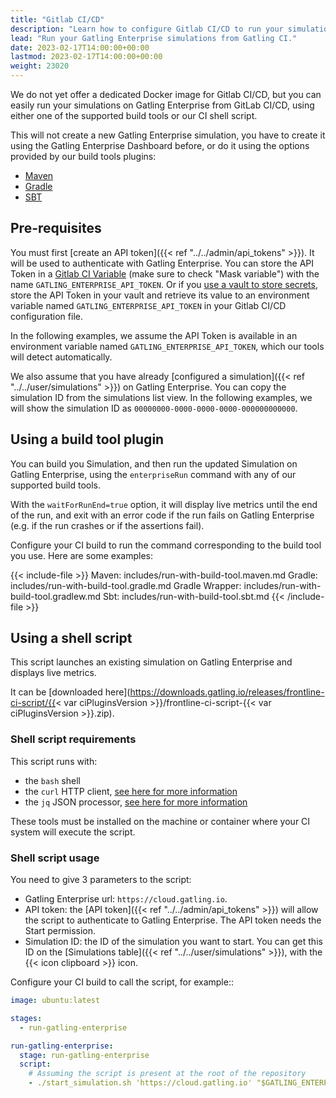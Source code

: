 ```yaml
---
title: "Gitlab CI/CD"
description: "Learn how to configure Gitlab CI/CD to run your simulations on Gatling Enterprise."
lead: "Run your Gatling Enterprise simulations from Gatling CI."
date: 2023-02-17T14:00:00+00:00
lastmod: 2023-02-17T14:00:00+00:00
weight: 23020
---
```


We do not yet offer a dedicated Docker image for Gitlab CI/CD, but you can easily run your simulations on Gatling Enterprise from GitLab CI/CD, using either one of the supported build tools or our CI shell script.

This will not create a new Gatling Enterprise simulation, you have to create it using the Gatling Enterprise Dashboard before, or do it using the options provided by our build tools plugins:
- [Maven](https://gatling.io/docs/gatling/reference/current/extensions/maven_plugin/#working-with-gatling-enterprise-cloud)
- [Gradle](https://gatling.io/docs/gatling/reference/current/extensions/gradle_plugin/#working-with-gatling-enterprise-cloud)
- [SBT](https://gatling.io/docs/gatling/reference/current/extensions/sbt_plugin/#working-with-gatling-enterprise-cloud)

## Pre-requisites

You must first [create an API token]({{< ref "../../admin/api_tokens" >}}). It will be used to authenticate with Gatling Enterprise. You can store the API Token in a [Gitlab CI Variable](https://docs.gitlab.com/ee/ci/variables/#define-a-cicd-variable-in-the-ui) (make sure to check "Mask variable") with the name `GATLING_ENTERPRISE_API_TOKEN`. Or if you [use a vault to store secrets](https://docs.gitlab.com/ee/ci/secrets/), store the API Token in your vault and retrieve its value to an environment variable named `GATLING_ENTERPRISE_API_TOKEN` in your Gitlab CI/CD configuration file.

In the following examples, we assume the API Token is available in an environment variable named `GATLING_ENTERPRISE_API_TOKEN`, which our tools will detect automatically.

We also assume that you have already [configured a simulation]({{< ref "../../user/simulations" >}}) on Gatling Enterprise. You can copy the simulation ID from the simulations list view. In the following examples, we will show the simulation ID as `00000000-0000-0000-0000-000000000000`.

## Using a build tool plugin

You can build you Simulation, and then run the updated Simulation on Gatling Enterprise, using the `enterpriseRun` command with any of our supported build tools.

With the `waitForRunEnd=true` option, it will display live metrics until the end of the run, and exit with an error code if the run fails on Gatling Enterprise (e.g. if the run crashes or if the assertions fail).

Configure your CI build to run the command corresponding to the build tool you use. Here are some examples:

{{< include-file >}}
Maven: includes/run-with-build-tool.maven.md
Gradle: includes/run-with-build-tool.gradle.md
Gradle Wrapper: includes/run-with-build-tool.gradlew.md
Sbt: includes/run-with-build-tool.sbt.md
{{< /include-file  >}}

## Using a shell script

This script launches an existing simulation on Gatling Enterprise and displays live metrics.

It can be [downloaded here](https://downloads.gatling.io/releases/frontline-ci-script/{{< var ciPluginsVersion >}}/frontline-ci-script-{{< var ciPluginsVersion >}}.zip).

### Shell script requirements

This script runs with:
- the `bash` shell
- the `curl` HTTP client, [see here for more information](https://curl.se/)
- the `jq` JSON processor, [see here for more information](https://stedolan.github.io/jq/)

These tools must be installed on the machine or container where your CI system will execute the script.

### Shell script usage

You need to give 3 parameters to the script:

- Gatling Enterprise url: `https://cloud.gatling.io`.
- API token: the [API token]({{< ref "../../admin/api_tokens" >}}) will allow the script to authenticate to Gatling Enterprise. The API token needs the Start permission.
- Simulation ID: the ID of the simulation you want to start. You can get this ID on the [Simulations table]({{< ref "../../user/simulations" >}}), with the {{< icon clipboard >}} icon.

Configure your CI build to call the script, for example::

```yaml
image: ubuntu:latest

stages:
  - run-gatling-enterprise

run-gatling-enterprise:
  stage: run-gatling-enterprise
  script:
    # Assuming the script is present at the root of the repository
    - ./start_simulation.sh 'https://cloud.gatling.io' "$GATLING_ENTERPRISE_API_TOKEN" '00000000-0000-0000-0000-000000000000'
```
